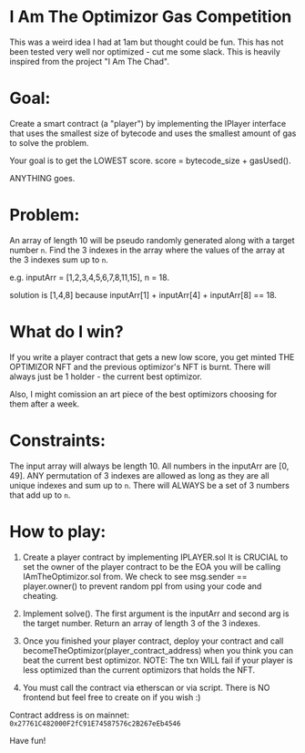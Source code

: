 
# I Am The Optimizor Gas Competition

This was a weird idea I had at 1am but thought could be fun. This has not been tested very well nor optimized - cut me some slack. This is heavily inspired from the project "I Am The Chad".

# Goal:

Create a smart contract (a "player") by implementing the IPlayer interface that uses the smallest size of bytecode and uses the smallest amount of gas to solve the problem.

Your goal is to get the LOWEST score. score = bytecode_size + gasUsed().

ANYTHING goes.

# Problem:

An array of length 10 will be pseudo randomly generated along with a target number `n`. Find the 3 indexes in the array where the values of the array at the 3 indexes sum up to `n`.

e.g. inputArr = [1,2,3,4,5,6,7,8,11,15], n = 18.

solution is [1,4,8] because inputArr[1] + inputArr[4] + inputArr[8] == 18.

# What do I win?

If you write a player contract that gets a new low score, you get minted THE OPTIMIZOR NFT and the previous optimizor's NFT is burnt. There will always just be 1 holder - the current best optimizor.

Also, I might comission an art piece of the best optimizors choosing for them after a week.

# Constraints:

The input array will always be length 10. All numbers in the inputArr are [0, 49]. ANY permutation of 3 indexes are allowed as long as they are all unique indexes and sum up to `n`. There will ALWAYS be a set of 3 numbers that add up to `n`.

# How to play:

1. Create a player contract by implementing IPLAYER.sol It is CRUCIAL to set the owner of the player contract to be the EOA you will be calling IAmTheOptimizor.sol from. We check to see msg.sender == player.owner() to prevent random ppl from using your code and cheating.

2. Implement solve(). The first argument is the inputArr and second arg is the target number. Return an array of length 3 of the 3 indexes.

3. Once you finished your player contract, deploy your contract and call becomeTheOptimizor(player_contract_address) when you think you can beat the current best optimizor. NOTE: The txn WILL fail if your player is less optimized than the current optimizors that holds the NFT.

4. You must call the contract via etherscan or via script. There is NO frontend but feel free to create on if you wish :)

Contract address is on mainnet: `0x27761C482000F2fC91E74587576c2B267eEb4546`

Have fun!